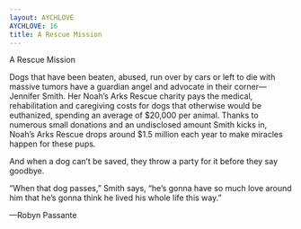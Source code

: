 ```yaml
---
layout: AYCHLOVE
AYCHLOVE: 16
title: A Rescue Mission
---
```


A Rescue Mission

Dogs that have been beaten, abused, run over by cars or left to die with massive tumors have a guardian angel and advocate in their corner—Jennifer Smith. Her Noah’s Arks Rescue charity pays the medical, rehabilitation and caregiving costs for dogs that otherwise would be euthanized, spending an average of $20,000 per animal. Thanks to numerous small donations and an undisclosed amount Smith kicks in, Noah’s Arks Rescue drops around $1.5 million each year to make miracles happen for these pups.

And when a dog can’t be saved, they throw a party for it before they say goodbye.

“When that dog passes,” Smith says, “he’s gonna have so much love around him that he’s gonna think he lived his whole life this way.”

—Robyn Passante
